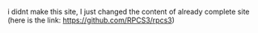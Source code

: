 i didnt make this site, I just changed the content of already complete site (here is the link: https://github.com/RPCS3/rpcs3)
